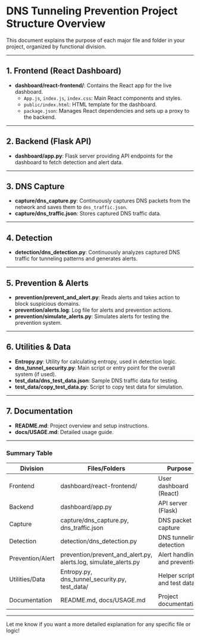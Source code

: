 # DNS Tunneling Prevention Project Structure Overview

This document explains the purpose of each major file and folder in your project, organized by functional division.

---

## 1. Frontend (React Dashboard)
- **dashboard/react-frontend/**: Contains the React app for the live dashboard.
  - `App.js`, `index.js`, `index.css`: Main React components and styles.
  - `public/index.html`: HTML template for the dashboard.
  - `package.json`: Manages React dependencies and sets up a proxy to the backend.

---

## 2. Backend (Flask API)
- **dashboard/app.py**: Flask server providing API endpoints for the dashboard to fetch detection and alert data.

---

## 3. DNS Capture
- **capture/dns_capture.py**: Continuously captures DNS packets from the network and saves them to `dns_traffic.json`.
- **capture/dns_traffic.json**: Stores captured DNS traffic data.

---

## 4. Detection
- **detection/dns_detection.py**: Continuously analyzes captured DNS traffic for tunneling patterns and generates alerts.

---

## 5. Prevention & Alerts
- **prevention/prevent_and_alert.py**: Reads alerts and takes action to block suspicious domains.
- **prevention/alerts.log**: Log file for alerts and prevention actions.
- **prevention/simulate_alerts.py**: Simulates alerts for testing the prevention system.

---

## 6. Utilities & Data
- **Entropy.py**: Utility for calculating entropy, used in detection logic.
- **dns_tunnel_security.py**: Main script or entry point for the overall system (if used).
- **test_data/dns_test_data.json**: Sample DNS traffic data for testing.
- **test_data/copy_test_data.py**: Script to copy test data for simulation.

---

## 7. Documentation
- **README.md**: Project overview and setup instructions.
- **docs/USAGE.md**: Detailed usage guide.

---

### Summary Table

| Division         | Files/Folders                                      | Purpose                                      |
|------------------|----------------------------------------------------|----------------------------------------------|
| Frontend         | dashboard/react-frontend/                          | User dashboard (React)                       |
| Backend          | dashboard/app.py                                   | API server (Flask)                           |
| Capture          | capture/dns_capture.py, dns_traffic.json           | DNS packet capture                           |
| Detection        | detection/dns_detection.py                         | DNS tunneling detection                      |
| Prevention/Alert | prevention/prevent_and_alert.py, alerts.log, simulate_alerts.py | Alert handling and prevention                |
| Utilities/Data   | Entropy.py, dns_tunnel_security.py, test_data/     | Helper scripts and test data                 |
| Documentation    | README.md, docs/USAGE.md                           | Project documentation                        |

---

Let me know if you want a more detailed explanation for any specific file or logic!
